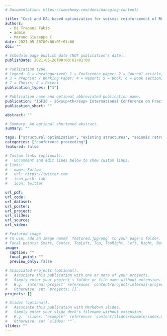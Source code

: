 ```yaml
---
# Documentation: https://wowchemy.com/docs/managing-content/

title: "Cost and EAL based optimization for seismic reinforcement of RC structures"
authors:
  - Di Trapani Fabio
  - admin
  - Marano Giuseppe C
date: 2021-05-26T00:00:01+01:00
doi: ""

# Schedule page publish date (NOT publication's date).
publishDate: 2021-05-26T00:00:01+01:00

# Publication type.
# Legend: 0 = Uncategorized; 1 = Conference paper; 2 = Journal article;
# 3 = Preprint / Working Paper; 4 = Report; 5 = Book; 6 = Book section;
# 7 = Thesis; 8 = Patent
publication_types: ["1"]

# Publication name and optional abbreviated publication name.
publication: "IGF26 - 26<sup>th</sup> International Conference on Fracture and Structural Integrity, 26<sup>th</sup>-31<sup>st</sup> May 2021 | streamed from Turin (Italy)"
publication_short: ""

abstract: ""

# Summary. An optional shortened abstract.
summary: ""

tags: ["structural optimization", "existing structures", "seismic retrofitting", "Expected Annual Losses", "genetic algorithms", "concrete structures", "FRP", "steel braces", "OpenSees", "non-linear static analyses"]
categories: ["conference proceeding"]
featured: false

# Custom links (optional).
#   Uncomment and edit lines below to show custom links.
# links:
# - name: Follow
#   url: https://twitter.com
#   icon_pack: fab
#   icon: twitter

url_pdf:
url_code:
url_dataset:
url_poster:
url_project:
url_slides:
url_source:
url_video:

# Featured image
# To use, add an image named `featured.jpg/png` to your page's folder. 
# Focal points: Smart, Center, TopLeft, Top, TopRight, Left, Right, BottomLeft, Bottom, BottomRight.
image:
  caption: ""
  focal_point: ""
  preview_only: false

# Associated Projects (optional).
#   Associate this publication with one or more of your projects.
#   Simply enter your project's folder or file name without extension.
#   E.g. `internal-project` references `content/project/internal-project/index.md`.
#   Otherwise, set `projects: []`.
projects: []

# Slides (optional).
#   Associate this publication with Markdown slides.
#   Simply enter your slide deck's filename without extension.
#   E.g. `slides: "example"` references `content/slides/example/index.md`.
#   Otherwise, set `slides: ""`.
slides: ""
---
```

